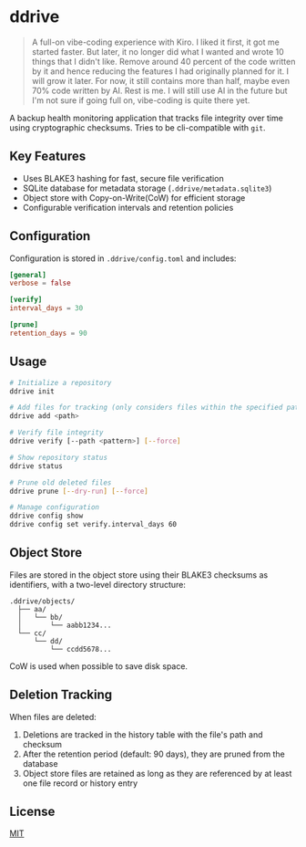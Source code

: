 # ddrive

> A full-on vibe-coding experience with Kiro. I liked it first, it got me
> started faster. But later, it no longer did what I wanted and wrote 10 things
> that I didn't like. Remove around 40 percent of the code written by it and
> hence reducing the features I had originally planned for it. I will grow it
> later. For now, it still contains more than half, maybe even 70% code written
> by AI. Rest is me. I will still use AI in the future but I'm not sure if going
> full on, vibe-coding is quite there yet.

A backup health monitoring application that tracks file integrity over time
using cryptographic checksums. Tries to be cli-compatible with `git`.

## Key Features

- Uses BLAKE3 hashing for fast, secure file verification
- SQLite database for metadata storage (`.ddrive/metadata.sqlite3`)
- Object store with Copy-on-Write(CoW) for efficient storage
- Configurable verification intervals and retention policies

## Configuration

Configuration is stored in `.ddrive/config.toml` and includes:

```toml
[general]
verbose = false

[verify]
interval_days = 30

[prune]
retention_days = 90
```

## Usage

```bash
# Initialize a repository
ddrive init

# Add files for tracking (only considers files within the specified path for deletion)
ddrive add <path>

# Verify file integrity
ddrive verify [--path <pattern>] [--force]

# Show repository status
ddrive status

# Prune old deleted files
ddrive prune [--dry-run] [--force]

# Manage configuration
ddrive config show
ddrive config set verify.interval_days 60
```

## Object Store

Files are stored in the object store using their BLAKE3 checksums as
identifiers, with a two-level directory structure:

```
.ddrive/objects/
  ├── aa/
  │   └── bb/
  │       └── aabb1234...
  └── cc/
      └── dd/
          └── ccdd5678...
```

CoW is used when possible to save disk space.

## Deletion Tracking

When files are deleted:

1. Deletions are tracked in the history table with the file's path and checksum
2. After the retention period (default: 90 days), they are pruned from the
   database
3. Object store files are retained as long as they are referenced by at least
   one file record or history entry

## License

[MIT](LICENSE)
